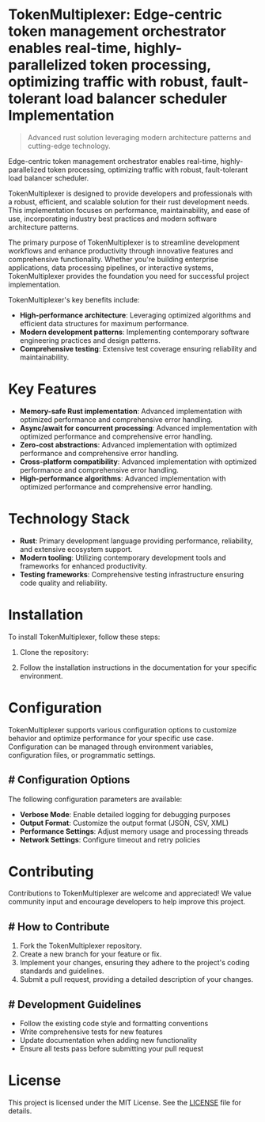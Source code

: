 <!-- fallback_TokenMultiplexer_20251027003011_14913 -->

# TokenMultiplexer: Edge-centric token management orchestrator enables real-time, highly-parallelized token processing, optimizing traffic with robust, fault-tolerant load balancer scheduler Implementation
> Advanced rust solution leveraging modern architecture patterns and cutting-edge technology.

Edge-centric token management orchestrator enables real-time, highly-parallelized token processing, optimizing traffic with robust, fault-tolerant load balancer scheduler.

TokenMultiplexer is designed to provide developers and professionals with a robust, efficient, and scalable solution for their rust development needs. This implementation focuses on performance, maintainability, and ease of use, incorporating industry best practices and modern software architecture patterns.

The primary purpose of TokenMultiplexer is to streamline development workflows and enhance productivity through innovative features and comprehensive functionality. Whether you're building enterprise applications, data processing pipelines, or interactive systems, TokenMultiplexer provides the foundation you need for successful project implementation.

TokenMultiplexer's key benefits include:

* **High-performance architecture**: Leveraging optimized algorithms and efficient data structures for maximum performance.
* **Modern development patterns**: Implementing contemporary software engineering practices and design patterns.
* **Comprehensive testing**: Extensive test coverage ensuring reliability and maintainability.

# Key Features

* **Memory-safe Rust implementation**: Advanced implementation with optimized performance and comprehensive error handling.
* **Async/await for concurrent processing**: Advanced implementation with optimized performance and comprehensive error handling.
* **Zero-cost abstractions**: Advanced implementation with optimized performance and comprehensive error handling.
* **Cross-platform compatibility**: Advanced implementation with optimized performance and comprehensive error handling.
* **High-performance algorithms**: Advanced implementation with optimized performance and comprehensive error handling.

# Technology Stack

* **Rust**: Primary development language providing performance, reliability, and extensive ecosystem support.
* **Modern tooling**: Utilizing contemporary development tools and frameworks for enhanced productivity.
* **Testing frameworks**: Comprehensive testing infrastructure ensuring code quality and reliability.

# Installation

To install TokenMultiplexer, follow these steps:

1. Clone the repository:


2. Follow the installation instructions in the documentation for your specific environment.

# Configuration

TokenMultiplexer supports various configuration options to customize behavior and optimize performance for your specific use case. Configuration can be managed through environment variables, configuration files, or programmatic settings.

## # Configuration Options

The following configuration parameters are available:

* **Verbose Mode**: Enable detailed logging for debugging purposes
* **Output Format**: Customize the output format (JSON, CSV, XML)
* **Performance Settings**: Adjust memory usage and processing threads
* **Network Settings**: Configure timeout and retry policies

# Contributing

Contributions to TokenMultiplexer are welcome and appreciated! We value community input and encourage developers to help improve this project.

## # How to Contribute

1. Fork the TokenMultiplexer repository.
2. Create a new branch for your feature or fix.
3. Implement your changes, ensuring they adhere to the project's coding standards and guidelines.
4. Submit a pull request, providing a detailed description of your changes.

## # Development Guidelines

* Follow the existing code style and formatting conventions
* Write comprehensive tests for new features
* Update documentation when adding new functionality
* Ensure all tests pass before submitting your pull request

# License

This project is licensed under the MIT License. See the [LICENSE](https://github.com/weitereigh/TokenMultiplexer/blob/main/LICENSE) file for details.
